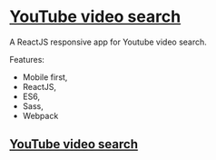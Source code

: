 # [YouTube video search](https://marcin-wiglusz.github.io/you-tube-video-search)

A ReactJS responsive app for Youtube video search.

Features:
* Mobile first,
* ReactJS,
* ES6,
* Sass,
* Webpack

## [YouTube video search](https://marcin-wiglusz.github.io/you-tube-video-search)
